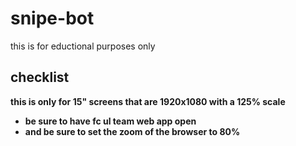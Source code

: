 # snipe-bot

this is for eductional purposes only

## checklist

<b>this is only for 15" screens that are 1920x1080 with a 125% scale<b>

- be sure to have fc ul team web app open
- and be sure to set the zoom of the browser to 80% 
